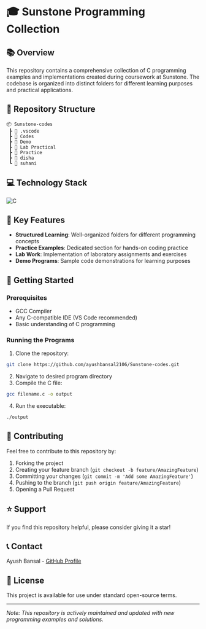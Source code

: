# 🎓 Sunstone Programming Collection

## 📚 Overview
This repository contains a comprehensive collection of C programming examples and implementations created during coursework at Sunstone. The codebase is organized into distinct folders for different learning purposes and practical applications.

## 📂 Repository Structure

```
📦 Sunstone-codes
 ┣ 📂 .vscode
 ┣ 📂 Codes
 ┣ 📂 Demo
 ┣ 📂 Lab Practical
 ┣ 📂 Practice
 ┣ 📂 disha
 ┗ 📂 suhani
```

## 💻 Technology Stack
![C](https://img.shields.io/badge/C-100%25-blue)

## 🎯 Key Features
- **Structured Learning**: Well-organized folders for different programming concepts
- **Practice Examples**: Dedicated section for hands-on coding practice
- **Lab Work**: Implementation of laboratory assignments and exercises
- **Demo Programs**: Sample code demonstrations for learning purposes

## 🚀 Getting Started

### Prerequisites
- GCC Compiler
- Any C-compatible IDE (VS Code recommended)
- Basic understanding of C programming

### Running the Programs
1. Clone the repository:
```bash
git clone https://github.com/ayushbansal2106/Sunstone-codes.git
```
2. Navigate to desired program directory
3. Compile the C file:
```bash
gcc filename.c -o output
```
4. Run the executable:
```bash
./output
```

## 📝 Contributing
Feel free to contribute to this repository by:
1. Forking the project
2. Creating your feature branch (`git checkout -b feature/AmazingFeature`)
3. Committing your changes (`git commit -m 'Add some AmazingFeature'`)
4. Pushing to the branch (`git push origin feature/AmazingFeature`)
5. Opening a Pull Request

## ⭐ Support
If you find this repository helpful, please consider giving it a star!

## 📞 Contact
Ayush Bansal - [GitHub Profile](https://github.com/ayushbansal2106)

## 📄 License
This project is available for use under standard open-source terms.

---
*Note: This repository is actively maintained and updated with new programming examples and solutions.* 
